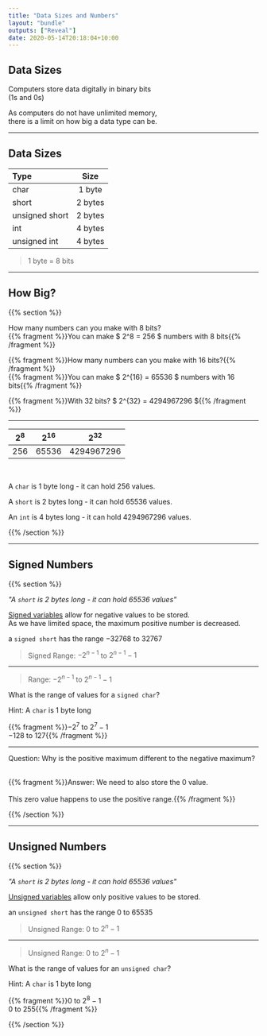```yaml
---
title: "Data Sizes and Numbers"
layout: "bundle"
outputs: ["Reveal"]
date: 2020-05-14T20:18:04+10:00
---
```


## Data Sizes

Computers store data digitally in binary bits  
(1s and 0s)

As computers do not have unlimited memory,  
there is a limit on how big a data type can be.

---

## Data Sizes

|Type|Size|
|:---|:--:|
|char|1 byte|
|short|2 bytes|
|unsigned short|2 bytes|
|int|4 bytes|
|unsigned int|4 bytes|

> 1 byte = 8 bits

---

## How Big?

{{% section %}}

How many numbers can you make with 8 bits?  
{{% fragment %}}You can make $ 2^8 = 256 $ numbers with 8 bits{{% /fragment %}}

{{% fragment %}}How many numbers can you make with 16 bits?{{% /fragment %}}  
{{% fragment %}}You can make $ 2^{16} = 65536 $ numbers with 16 bits{{% /fragment %}}

{{% fragment %}}With 32 bits? $ 2^{32} = 4294967296 ${{% /fragment %}}

---

|$2^8$|$2^{16}$|$2^{32}$|
|:---:|:------:|:------:|
|$256$|$65536$|$4294967296$|

<br/>

A `char` is 1 byte long - it can hold 256 values.  

A `short` is 2 bytes long - it can hold 65536 values.  

An `int` is 4 bytes long - it can hold 4294967296 values.  

{{% /section %}}

---

## Signed Numbers

{{% section %}}

_"A `short` is 2 bytes long - it can hold 65536 values"_

<u>Signed variables</u> allow for negative values to be stored.  
As we have limited space, the maximum positive number is decreased.

a `signed short` has the range $-32768$ to $32767$  

> Signed Range: $-2^{n-1}$  to  $2^{n-1}-1$

---

> Range: $-2^{n-1}$  to  $2^{n-1}-1$

What is the range of values for a `signed char`?

Hint: A `char` is 1 byte long

{{% fragment %}}$-2^{7}$  to  $2^{7}-1$<br/>$-128$  to  $127${{% /fragment %}}

---

Question: Why is the positive maximum different to the negative maximum?
<br/>
<br/>

{{% fragment %}}Answer: We need to also store the $0$ value.<br/><br/>This zero value happens to use the positive range.{{% /fragment %}}

{{% /section %}}

---

## Unsigned Numbers

{{% section %}}

_"A `short` is 2 bytes long - it can hold 65536 values"_

<u>Unsigned variables</u> allow only positive values to be stored.  

an `unsigned short` has the range $0$ to $65535$  

> Unsigned Range: $0$  to  $2^{n}-1$

---

> Unsigned Range: $0$  to  $2^{n}-1$

What is the range of values for an `unsigned char`?

Hint: A `char` is 1 byte long

{{% fragment %}}$0$  to  $2^{8}-1$<br/>$0$  to  $255${{% /fragment %}}

{{% /section %}}
